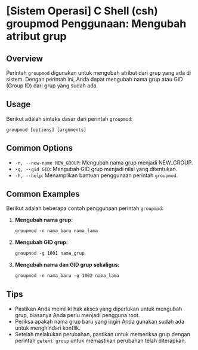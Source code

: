 # [Sistem Operasi] C Shell (csh) groupmod Penggunaan: Mengubah atribut grup

## Overview
Perintah `groupmod` digunakan untuk mengubah atribut dari grup yang ada di sistem. Dengan perintah ini, Anda dapat mengubah nama grup atau GID (Group ID) dari grup yang sudah ada.

## Usage
Berikut adalah sintaks dasar dari perintah `groupmod`:

```
groupmod [options] [arguments]
```

## Common Options
- `-n, --new-name NEW_GROUP`: Mengubah nama grup menjadi NEW_GROUP.
- `-g, --gid GID`: Mengubah GID grup menjadi nilai yang ditentukan.
- `-h, --help`: Menampilkan bantuan penggunaan perintah `groupmod`.

## Common Examples
Berikut adalah beberapa contoh penggunaan perintah `groupmod`:

1. **Mengubah nama grup:**
   ```csh
   groupmod -n nama_baru nama_lama
   ```

2. **Mengubah GID grup:**
   ```csh
   groupmod -g 1001 nama_grup
   ```

3. **Mengubah nama dan GID grup sekaligus:**
   ```csh
   groupmod -n nama_baru -g 1002 nama_lama
   ```

## Tips
- Pastikan Anda memiliki hak akses yang diperlukan untuk mengubah grup, biasanya Anda perlu menjadi pengguna root.
- Periksa apakah nama grup baru yang ingin Anda gunakan sudah ada untuk menghindari konflik.
- Setelah melakukan perubahan, pastikan untuk memeriksa grup dengan perintah `getent group` untuk memastikan perubahan telah diterapkan.